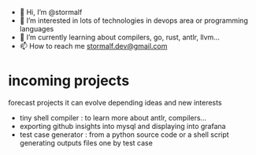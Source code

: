 - 👋 Hi, I’m @stormalf
- 👀 I’m interested in lots of technologies in devops area or programming languages
- 🌱 I’m currently learning about compilers, go, rust, antlr, llvm...
- 📫 How to reach me stormalf.dev@gmail.com

# incoming projects 

forecast projects it can evolve depending ideas and new interests
- tiny shell compiler : to learn more about antlr, compilers...
- exporting github insights into mysql and displaying into grafana
- test case generator : from a python source code or a shell script generating outputs files one by test case
